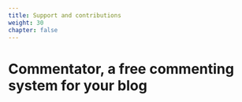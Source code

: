 ```yaml
---
title: Support and contributions
weight: 30
chapter: false
---
```


# Commentator, a free commenting system for your blog
